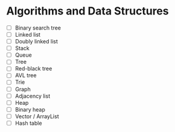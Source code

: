 # Algorithms and Data Structures

- [ ] Binary search tree
- [ ] Linked list
- [ ] Doubly linked list
- [ ] Stack
- [ ] Queue
- [ ] Tree
- [ ] Red-black tree
- [ ] AVL tree
- [ ] Trie
- [ ] Graph
- [ ] Adjacency list
- [ ] Heap
- [ ] Binary heap
- [ ] Vector / ArrayList
- [ ] Hash table
